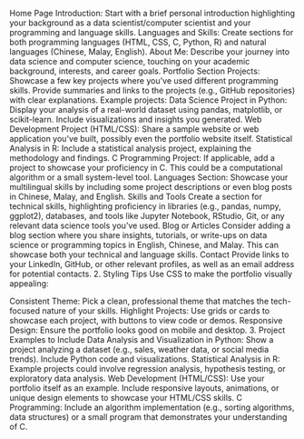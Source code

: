 Home Page
Introduction: Start with a brief personal introduction highlighting your background as a data scientist/computer scientist and your programming and language skills.
Languages and Skills: Create sections for both programming languages (HTML, CSS, C, Python, R) and natural languages (Chinese, Malay, English).
About Me: Describe your journey into data science and computer science, touching on your academic background, interests, and career goals.
Portfolio Section
Projects: Showcase a few key projects where you've used different programming skills. Provide summaries and links to the projects (e.g., GitHub repositories) with clear explanations.
Example projects:
Data Science Project in Python: Display your analysis of a real-world dataset using pandas, matplotlib, or scikit-learn. Include visualizations and insights you generated.
Web Development Project (HTML/CSS): Share a sample website or web application you've built, possibly even the portfolio website itself.
Statistical Analysis in R: Include a statistical analysis project, explaining the methodology and findings.
C Programming Project: If applicable, add a project to showcase your proficiency in C. This could be a computational algorithm or a small system-level tool.
Languages Section: Showcase your multilingual skills by including some project descriptions or even blog posts in Chinese, Malay, and English.
Skills and Tools
Create a section for technical skills, highlighting proficiency in libraries (e.g., pandas, numpy, ggplot2), databases, and tools like Jupyter Notebook, RStudio, Git, or any relevant data science tools you’ve used.
Blog or Articles
Consider adding a blog section where you share insights, tutorials, or write-ups on data science or programming topics in English, Chinese, and Malay. This can showcase both your technical and language skills.
Contact
Provide links to your LinkedIn, GitHub, or other relevant profiles, as well as an email address for potential contacts.
2. Styling Tips
Use CSS to make the portfolio visually appealing:

Consistent Theme: Pick a clean, professional theme that matches the tech-focused nature of your skills.
Highlight Projects: Use grids or cards to showcase each project, with buttons to view code or demos.
Responsive Design: Ensure the portfolio looks good on mobile and desktop.
3. Project Examples to Include
Data Analysis and Visualization in Python: Show a project analyzing a dataset (e.g., sales, weather data, or social media trends). Include Python code and visualizations.
Statistical Analysis in R: Example projects could involve regression analysis, hypothesis testing, or exploratory data analysis.
Web Development (HTML/CSS): Use your portfolio itself as an example. Include responsive layouts, animations, or unique design elements to showcase your HTML/CSS skills.
C Programming: Include an algorithm implementation (e.g., sorting algorithms, data structures) or a small program that demonstrates your understanding of C.
